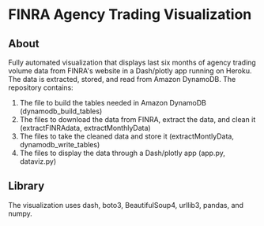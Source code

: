 # FINRA Agency Trading Visualization

## About
Fully automated visualization that displays last six months of agency trading volume data
from FINRA's website in a Dash/plotly app running on Heroku. The data is extracted, stored,
and read from Amazon DynamoDB. The repository contains:
<ol>
<li> The file to build the tables needed in Amazon DynamoDB (dynamodb_build_tables)</li>
<li> The files to download the data from FINRA, extract the data, and clean it 
(extractFINRAdata, extractMonthlyData)</li>
<li> The files to take the cleaned data and store it (extractMontlyData, 
dynamodb_write_tables)</li>
<li> The files to display the data through a Dash/plotly app (app.py, dataviz.py)</li>
</ol>

## Library
The visualization uses dash, boto3, BeautifulSoup4, urllib3, pandas, and numpy. 